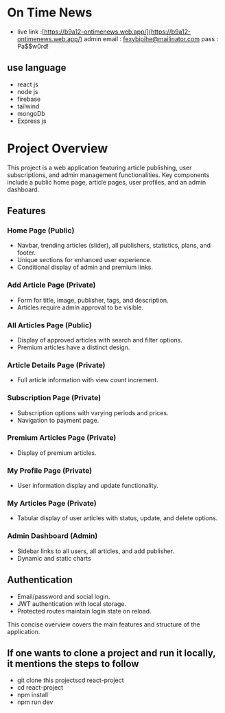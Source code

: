# On Time News 


- live link :[https://b9a12-ontimenews.web.app/](https://b9a12-ontimenews.web.app/) 
admin email : fexybipihe@mailinator.com
pass : Pa$$w0rd!
## use language
- react js
- node js
- firebase 
- tailwind
- mongoDb
- Express js
# Project Overview

This project is a web application featuring article publishing, user subscriptions, and admin management functionalities. Key components include a public home page, article pages, user profiles, and an admin dashboard.

## Features

### Home Page (Public)
- Navbar, trending articles (slider), all publishers, statistics, plans, and footer.
- Unique sections for enhanced user experience.
- Conditional display of admin and premium links.

### Add Article Page (Private)
- Form for title, image, publisher, tags, and description.
- Articles require admin approval to be visible.

### All Articles Page (Public)
- Display of approved articles with search and filter options.
- Premium articles have a distinct design.

### Article Details Page (Private)
- Full article information with view count increment.

### Subscription Page (Private)
- Subscription options with varying periods and prices.
- Navigation to payment page.

### Premium Articles Page (Private)
- Display of premium articles.

### My Profile Page (Private)
- User information display and update functionality.

### My Articles Page (Private)
- Tabular display of user articles with status, update, and delete options.

### Admin Dashboard (Admin)
- Sidebar links to all users, all articles, and add publisher.
- Dynamic and static charts 

## Authentication
- Email/password and social login.
- JWT authentication with local storage.
- Protected routes maintain login state on reload.


This concise overview covers the main features and structure of the application.


## If one wants to clone a project and run it locally, it mentions the steps to follow
- git clone this projectscd react-project
- cd react-project
- npm install
- npm run dev



